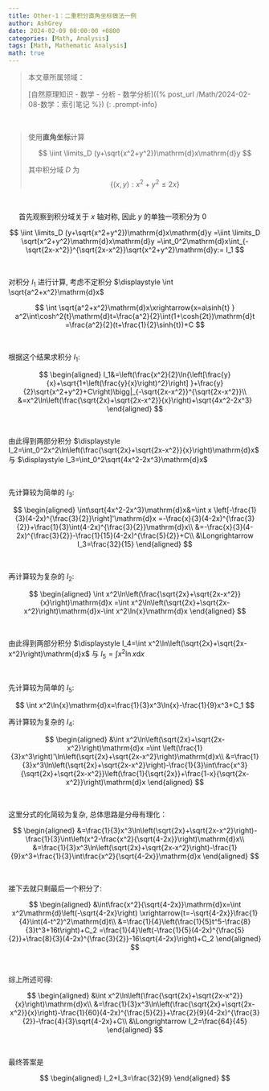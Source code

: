 ```yaml
---
title: Other-1：二重积分直角坐标做法一例
author: AshGrey
date: 2024-02-09 00:00:00 +0800
categories: [Math, Analysis]
tags: [Math, Mathematic Analysis]
math: true
---
```


> 本文章所属领域：
>
> [自然原理知识 - 数学 - 分析 - 数学分析]({% post_url /Math/2024-02-08-数学：索引笔记 %})
{: .prompt-info}

<br>

> 使用**直角坐标**计算
>
> $$
    \iint \limits_D (y+\sqrt{x^2+y^2})\mathrm{d}x\mathrm{d}y
>   $$
> 
> 其中积分域 $D$ 为 $$ \{(x,y):x^2+y^2 \leq 2x\} $$

<br>

$\quad$ 首先观察到积分域关于 $x$ 轴对称, 因此 $y$ 的单独一项积分为 $0$

$$
    \iint \limits_D (y+\sqrt{x^2+y^2})\mathrm{d}x\mathrm{d}y
    =\iint \limits_D \sqrt{x^2+y^2}\mathrm{d}x\mathrm{d}y
    =\int_0^2\mathrm{d}x\int_{-\sqrt{2x-x^2}}^{\sqrt{2x-x^2}}\sqrt{x^2+y^2}\mathrm{d}y:= I_1
$$

<br>

对积分 $I_1$ 进行计算, 考虑不定积分 $\displaystyle \int \sqrt{a^2+x^2}\mathrm{d}x$

$$
    \int \sqrt{a^2+x^2}\mathrm{d}x\xrightarrow{x=a\sinh{t} }
    a^2\int\cosh^2{t}\mathrm{d}t=\frac{a^2}{2}\int(1+\cosh{2t})\mathrm{d}t
    =\frac{a^2}{2}(t+\frac{1}{2}\sinh{t})+C
$$

<br>

根据这个结果求积分 $I_1$:

$$
    \begin{aligned}
    I_1&=\left(\frac{x^2}{2}\ln{\left[\frac{y}{x}+\sqrt{1+\left(\frac{y}{x}\right)^2}\right] }+\frac{y}{2}\sqrt{x^2+y^2}+C\right)\bigg|_{-\sqrt{2x-x^2}}^{\sqrt{2x-x^2}}\\
    &=x^2\ln\left(\frac{\sqrt{2x}+\sqrt{2x-x^2}}{x}\right)+\sqrt{4x^2-2x^3}
    \end{aligned}
$$

<br>

由此得到两部分积分 $\displaystyle I_2=\int_0^2x^2\ln\left(\frac{\sqrt{2x}+\sqrt{2x-x^2}}{x}\right)\mathrm{d}x$ 与 $\displaystyle I_3=\int_0^2\sqrt{4x^2-2x^3}\mathrm{d}x$

<br>

先计算较为简单的 $I_3$:

$$
    \begin{aligned}
    \int\sqrt{4x^2-2x^3}\mathrm{d}x&=\int x \left[-\frac{1}{3}(4-2x)^{\frac{3}{2}}\right]'\mathrm{d}x 
    =-\frac{x}{3}(4-2x)^{\frac{3}{2}}+\frac{1}{3}\int(4-2x)^{\frac{3}{2}}\mathrm{d}x\\
    &=-\frac{x}{3}(4-2x)^{\frac{3}{2}}-\frac{1}{15}(4-2x)^{\frac{5}{2}}+C\\
    &\Longrightarrow I_3=\frac{32}{15}
    \end{aligned}
$$

<br>

再计算较为复杂的 $I_2$:

$$
    \begin{aligned}
        \int x^2\ln\left(\frac{\sqrt{2x}+\sqrt{2x-x^2}}{x}\right)\mathrm{d}x
        =\int x^2\ln\left(\sqrt{2x}+\sqrt{2x-x^2}\right)\mathrm{d}x-\int x^2\ln{x}\mathrm{d}x
    \end{aligned}
$$

<br>

由此得到两部分积分 $\displaystyle I_4=\int x^2\ln\left(\sqrt{2x}+\sqrt{2x-x^2}\right)\mathrm{d}x$ 与 $\displaystyle I_5=\int x^2\ln{x}\mathrm{d}x$

<br>

先计算较为简单的 $I_5$:

$$
    \int x^2\ln{x}\mathrm{d}x=\frac{1}{3}x^3\ln{x}-\frac{1}{9}x^3+C_1
$$

再计算较为复杂的 $I_4$:

$$
    \begin{aligned}
    &\int x^2\ln\left(\sqrt{2x}+\sqrt{2x-x^2}\right)\mathrm{d}x
    =\int \left(\frac{1}{3}x^3\right)'\ln\left(\sqrt{2x}+\sqrt{2x-x^2}\right)\mathrm{d}x\\
    &=\frac{1}{3}x^3\ln\left(\sqrt{2x}+\sqrt{2x-x^2}\right)-\frac{1}{3}\int\frac{x^3}{\sqrt{2x}+\sqrt{2x-x^2}}\left(\frac{1}{\sqrt{2x}}+\frac{1-x}{\sqrt{2x-x^2}}\right)\mathrm{d}x
    \end{aligned}
$$

<br>

这里分式的化简较为复杂, 总体思路是分母有理化：

$$
    \begin{aligned}
    &=\frac{1}{3}x^3\ln\left(\sqrt{2x}+\sqrt{2x-x^2}\right)-\frac{1}{3}\int\left(x^2-\frac{x^2}{\sqrt{4-2x}}\right)\mathrm{d}x\\
    &=\frac{1}{3}x^3\ln\left(\sqrt{2x}+\sqrt{2x-x^2}\right)-\frac{1}{9}x^3+\frac{1}{3}\int\frac{x^2}{\sqrt{4-2x}}\mathrm{d}x
    \end{aligned}
$$

<br>

接下去就只剩最后一个积分了:

$$
    \begin{aligned}
    &\int\frac{x^2}{\sqrt{4-2x}}\mathrm{d}x=\int x^2\mathrm{d}\left(-\sqrt{4-2x}\right)
    \xrightarrow{t=-\sqrt{4-2x}}\frac{1}{4}\int(4-t^2)^2\mathrm{d}t\\
    &=\frac{1}{4}\left(\frac{1}{5}t^5-\frac{8}{3}t^3+16t\right)+C_2
    =\frac{1}{4}\left(-\frac{1}{5}(4-2x)^{\frac{5}{2}}+\frac{8}{3}(4-2x)^{\frac{3}{2}}-16\sqrt{4-2x}\right)+C_2
    \end{aligned}
$$

<br>

综上所述可得:

$$
    \begin{aligned}
    &\int x^2\ln\left(\frac{\sqrt{2x}+\sqrt{2x-x^2}}{x}\right)\mathrm{d}x\\
    &=\frac{1}{3}x^3\ln\left(\frac{\sqrt{2x}+\sqrt{2x-x^2}}{x}\right)-\frac{1}{60}(4-2x)^{\frac{5}{2}}+\frac{2}{9}(4-2x)^{\frac{3}{2}}-\frac{4}{3}\sqrt{4-2x}+C\\
    &\Longrightarrow I_2=\frac{64}{45}
    \end{aligned}
$$

<br>

最终答案是

$$
    \begin{aligned}
    I_2+I_3=\frac{32}{9}
    \end{aligned}
$$
